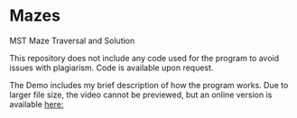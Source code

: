 # Mazes
MST Maze Traversal and Solution

This repository does not include any code used for the program to avoid issues with plagiarism. Code is available upon request.

The Demo includes my brief description of how the program works. Due to larger file size, the video cannot be previewed, but an online version is available [here: ](https://youtu.be/y7YR36pXDkY)
